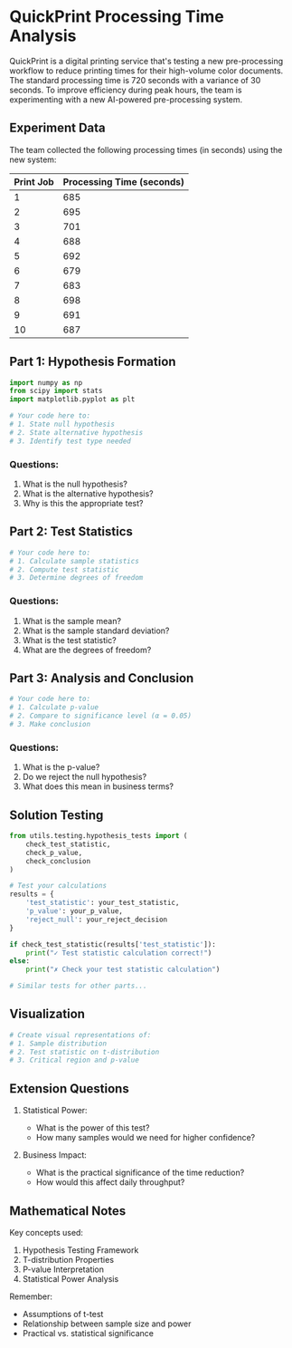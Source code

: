 # QuickPrint Processing Time Analysis

QuickPrint is a digital printing service that's testing a new pre-processing workflow to reduce printing times for their high-volume color documents. The standard processing time is 720 seconds with a variance of 30 seconds. To improve efficiency during peak hours, the team is experimenting with a new AI-powered pre-processing system.

## Experiment Data

The team collected the following processing times (in seconds) using the new system:

| Print Job | Processing Time (seconds) |
|-----------|-------------------------|
| 1 | 685 |
| 2 | 695 |
| 3 | 701 |
| 4 | 688 |
| 5 | 692 |
| 6 | 679 |
| 7 | 683 |
| 8 | 698 |
| 9 | 691 |
| 10 | 687 |

## Part 1: Hypothesis Formation

```python
import numpy as np
from scipy import stats
import matplotlib.pyplot as plt

# Your code here to:
# 1. State null hypothesis
# 2. State alternative hypothesis
# 3. Identify test type needed
```

### Questions:
1. What is the null hypothesis?
2. What is the alternative hypothesis?
3. Why is this the appropriate test?

## Part 2: Test Statistics

```python
# Your code here to:
# 1. Calculate sample statistics
# 2. Compute test statistic
# 3. Determine degrees of freedom
```

### Questions:
1. What is the sample mean?
2. What is the sample standard deviation?
3. What is the test statistic?
4. What are the degrees of freedom?

## Part 3: Analysis and Conclusion

```python
# Your code here to:
# 1. Calculate p-value
# 2. Compare to significance level (α = 0.05)
# 3. Make conclusion
```

### Questions:
1. What is the p-value?
2. Do we reject the null hypothesis?
3. What does this mean in business terms?

## Solution Testing

```python
from utils.testing.hypothesis_tests import (
    check_test_statistic,
    check_p_value,
    check_conclusion
)

# Test your calculations
results = {
    'test_statistic': your_test_statistic,
    'p_value': your_p_value,
    'reject_null': your_reject_decision
}

if check_test_statistic(results['test_statistic']):
    print("✓ Test statistic calculation correct!")
else:
    print("✗ Check your test statistic calculation")

# Similar tests for other parts...
```

## Visualization

```python
# Create visual representations of:
# 1. Sample distribution
# 2. Test statistic on t-distribution
# 3. Critical region and p-value
```

## Extension Questions

1. Statistical Power:
   - What is the power of this test?
   - How many samples would we need for higher confidence?

2. Business Impact:
   - What is the practical significance of the time reduction?
   - How would this affect daily throughput?

## Mathematical Notes

Key concepts used:
1. Hypothesis Testing Framework
2. T-distribution Properties
3. P-value Interpretation
4. Statistical Power Analysis

Remember:
- Assumptions of t-test
- Relationship between sample size and power
- Practical vs. statistical significance
